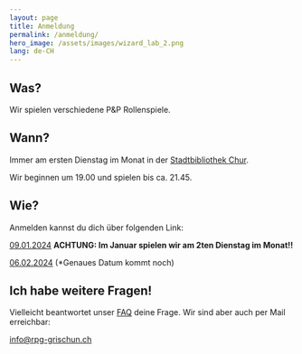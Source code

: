 ```yaml
---
layout: page
title: Anmeldung
permalink: /anmeldung/
hero_image: /assets/images/wizard_lab_2.png
lang: de-CH
---
```


## Was?

Wir spielen verschiedene P&P Rollenspiele.

## Wann?

Immer am ersten Dienstag im Monat in der [Stadtbibliothek Chur](https://www.bibliochur.ch/).

Wir beginnen um 19.00 und spielen bis ca. 21.45.

## Wie?

Anmelden kannst du dich über folgenden Link:

[09.01.2024](https://forms.gle/KUNNhgLu9yQ2o4un6) **ACHTUNG: Im Januar spielen wir am 2ten Dienstag im Monat!!**

[06.02.2024](https://forms.gle/r4RP5mxoDTkbwqgJA) (\*Genaues Datum kommt noch)

## Ich habe weitere Fragen!

Vielleicht beantwortet unser [FAQ](faq.md) deine Frage. Wir sind aber auch per Mail erreichbar:

<info@rpg-grischun.ch>
